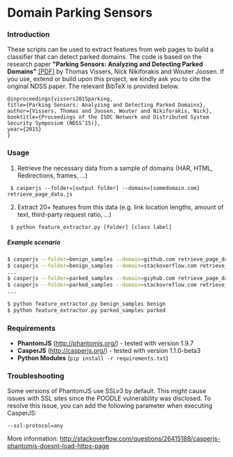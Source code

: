 # Domain Parking Sensors
### Introduction
These scripts can be used to extract features from web pages to build a classifier that can detect parked domains.
The code is based on the research paper **"Parking Sensors: Analyzing and Detecting Parked Domains"** [[PDF]](http://www.internetsociety.org/doc/parking-sensors-analyzing-and-detecting-parked-domains) by Thomas Vissers, Nick Nikiforakis and Wouter Joosen. If you use, extend or build upon this project, we kindly ask you to cite the original NDSS paper. The relevant BibTeX is provided below.
 ```
@inproceedings{vissers2015parking,
 title={Parking Sensors: Analyzing and Detecting Parked Domains},
 author={Vissers, Thomas and Joosen, Wouter and Nikiforakis, Nick},
 booktitle={Proceedings of the ISOC Network and Distributed System Security Symposium (NDSS’15)},
 year={2015}
}
```

### Usage

 1. Retrieve the necessary data from a sample of domains (HAR, HTML, Redirections, frames, ...)
 
 ``` $ casperjs --folder=[output folder] --domain=[somedomain.com] retrieve_page_data.js```


 2. Extract 20+ features from this data (e.g. link location lengths, amount of text, third-party request ratio, ...)
 
 ``` $ python feature_extractor.py [folder] [class label]```

##### Example scenario

```sh
$ casperjs --folder=benign_samples --domain=github.com retrieve_page_data.js
$ casperjs --folder=benign_samples --domain=stackoverflow.com retrieve_page_data.js
...
$ casperjs --folder=parked_samples --domain=giyhub.com retrieve_page_data.js 
$ casperjs --folder=parked_samples --domain=stackovreflow.com retrieve_page_data.js 
...
```

 ```sh
$ python feature_extractor.py benign_samples benign
$ python feature_extractor.py parked_samples parked
```

### Requirements
 * **PhantomJS** (http://phantomjs.org/) - tested with version 1.9.7
 * **CasperJS** (http://casperjs.org/) - tested with version 1.1.0-beta3
 * **Python Modules** (```pip install -r requirements.txt```)


### Troubleshooting
Some versions of PhantomJS use SSLv3 by default. This might cause issues with SSL sites since the POODLE vulnerability was disclosed. To resolve this issue, you can add the following parameter when executing CasperJS:

```
--ssl-protocol=any 
```
 
More information:  http://stackoverflow.com/questions/26415188/casperjs-phantomjs-doesnt-load-https-page
